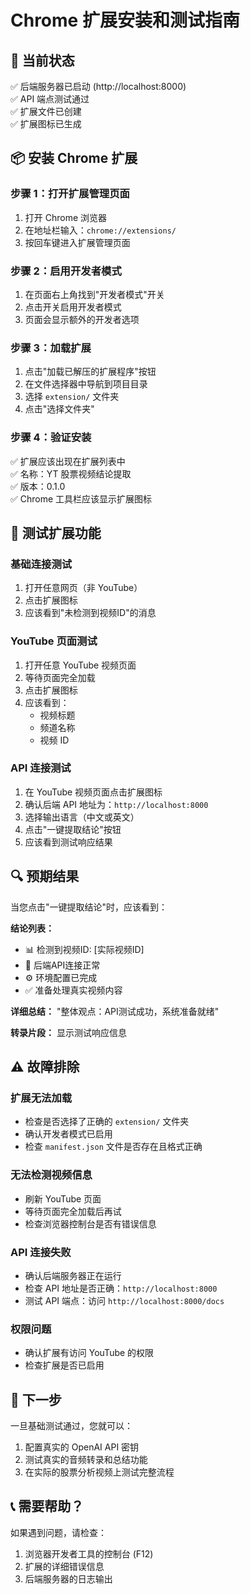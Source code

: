 # Chrome 扩展安装和测试指南

## 🎯 当前状态
✅ 后端服务器已启动 (http://localhost:8000)  
✅ API 端点测试通过  
✅ 扩展文件已创建  
✅ 扩展图标已生成  

## 📦 安装 Chrome 扩展

### 步骤 1：打开扩展管理页面
1. 打开 Chrome 浏览器
2. 在地址栏输入：`chrome://extensions/`
3. 按回车键进入扩展管理页面

### 步骤 2：启用开发者模式
1. 在页面右上角找到"开发者模式"开关
2. 点击开关启用开发者模式
3. 页面会显示额外的开发者选项

### 步骤 3：加载扩展
1. 点击"加载已解压的扩展程序"按钮
2. 在文件选择器中导航到项目目录
3. 选择 `extension/` 文件夹
4. 点击"选择文件夹"

### 步骤 4：验证安装
✅ 扩展应该出现在扩展列表中  
✅ 名称：YT 股票视频结论提取  
✅ 版本：0.1.0  
✅ Chrome 工具栏应该显示扩展图标  

## 🧪 测试扩展功能

### 基础连接测试
1. 打开任意网页（非 YouTube）
2. 点击扩展图标
3. 应该看到"未检测到视频ID"的消息

### YouTube 页面测试
1. 打开任意 YouTube 视频页面
2. 等待页面完全加载
3. 点击扩展图标
4. 应该看到：
   - 视频标题
   - 频道名称
   - 视频 ID

### API 连接测试
1. 在 YouTube 视频页面点击扩展图标
2. 确认后端 API 地址为：`http://localhost:8000`
3. 选择输出语言（中文或英文）
4. 点击"一键提取结论"按钮
5. 应该看到测试响应结果

## 🔍 预期结果

当您点击"一键提取结论"时，应该看到：

**结论列表：**
- 📊 检测到视频ID: [实际视频ID]
- 🔗 后端API连接正常
- ⚙️ 环境配置已完成
- ✅ 准备处理真实视频内容

**详细总结：**
"整体观点：API测试成功，系统准备就绪"

**转录片段：**
显示测试响应信息

## ⚠️ 故障排除

### 扩展无法加载
- 检查是否选择了正确的 `extension/` 文件夹
- 确认开发者模式已启用
- 检查 `manifest.json` 文件是否存在且格式正确

### 无法检测视频信息
- 刷新 YouTube 页面
- 等待页面完全加载后再试
- 检查浏览器控制台是否有错误信息

### API 连接失败
- 确认后端服务器正在运行
- 检查 API 地址是否正确：`http://localhost:8000`
- 测试 API 端点：访问 `http://localhost:8000/docs`

### 权限问题
- 确认扩展有访问 YouTube 的权限
- 检查扩展是否已启用

## 🚀 下一步

一旦基础测试通过，您就可以：
1. 配置真实的 OpenAI API 密钥
2. 测试真实的音频转录和总结功能
3. 在实际的股票分析视频上测试完整流程

## 📞 需要帮助？

如果遇到问题，请检查：
1. 浏览器开发者工具的控制台 (F12)
2. 扩展的详细错误信息
3. 后端服务器的日志输出